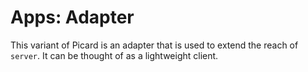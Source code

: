 # Apps: Adapter

This variant of Picard is an adapter that is used to extend the reach of `server`. It can be thought of as a lightweight client.
